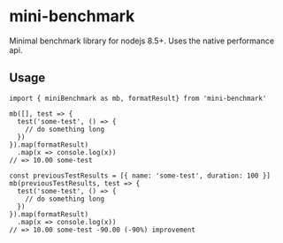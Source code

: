 # mini-benchmark
Minimal benchmark library for nodejs 8.5+. Uses the native performance api.

## Usage
```
import { miniBenchmark as mb, formatResult} from 'mini-benchmark'

mb([], test => {
  test('some-test', () => {
    // do something long
  })
}).map(formatResult)
  .map(x => console.log(x))
// => 10.00 some-test
```

```
const previousTestResults = [{ name: 'some-test', duration: 100 }]
mb(previousTestResults, test => {
  test('some-test', () => {
    // do something long
  })
}).map(formatResult)
  .map(x => console.log(x))
// => 10.00 some-test -90.00 (-90%) improvement
```
